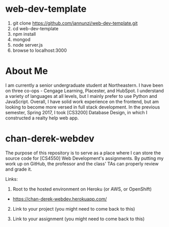 # web-dev-template

1. git clone https://github.com/jannunzi/web-dev-template.git
1. cd web-dev-template
1. npm install
1. mongod
1. node server.js
1. browse to localhost:3000

# About Me

I am currently a senior undergraduate student at Northeastern. I have been on three co-ops - Cengage Learning, Placester, and HubSpot. I understand a variety of languages at all levels, but I mainly prefer to use Python and JavaScript. Overall, I have solid work experience on the frontend, but am looking to become more versed in full stack development. In the previous semester, Spring 2017, I took [CS3200] Database Design, in which I constructed a realty help web app. 
 
# chan-derek-webdev

The purpose of this repository is to serve as a place where I can store the source code for [CS4550] Web Development's assignments. By putting my work up on GitHub, the professor and the class' TAs can properly review and grade it. 

Links:
1. Root to the hosted environment on Heroku (or AWS, or OpenShift)
- https://chan-derek-webdev.herokuapp.com/
2. Link to your project (you might need to come back to this)

3. Link to your assignment (you might need to come back to this)

